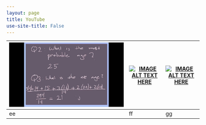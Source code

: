 ```yaml
---
layout: page
title: YouTube
use-site-title: False
---
```


[![v1](img/v1.jpg)](https://youtu.be/v4CH7CK00zk)|[![IMAGE ALT TEXT HERE](https://img.youtube.com/vi/YOUTUBE_VIDEO_ID_HERE/0.jpg)](https://www.youtube.com/watch?v=YOUTUBE_VIDEO_ID_HERE)|[![IMAGE ALT TEXT HERE](https://img.youtube.com/vi/YOUTUBE_VIDEO_ID_HERE/0.jpg)](https://www.youtube.com/watch?v=YOUTUBE_VIDEO_ID_HERE)
--|--|--
ee|ff|gg 


